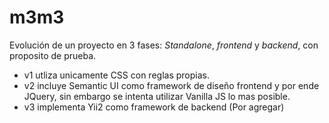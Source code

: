 # m3m3
Evolución de un proyecto en 3 fases: _Standalone_, _frontend_ y _backend_, con proposito de prueba.
* v1 utliza unicamente CSS con reglas propias.
* v2 incluye Semantic UI como framework de diseño frontend y por ende JQuery, sin embargo se intenta utilizar Vanilla JS lo mas posible.
* v3 implementa Yii2 como framework de backend (Por agregar)
